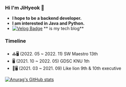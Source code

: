 ### Hi I'm JiHyeok 👋  
- **I hope to be a backend developer.**
- **I am interested in Java and Python.**
-  [![Velog Badge](http://img.shields.io/badge/-Velog-20c997?style=flat&link=https://velog.io/@olzlgur)](https://velog.io/@olzlgur)    ** is my tech blog**  &nbsp;&nbsp; 
### Timeline
- ⛪️🖥 (2022. 05 ~ 2022. 11) SW Maestro 13th
- 🖥 (2021. 10 ~ 2022. 05) GDSC KNU 1th
- 🦁🖥 (2021. 03 ~ 2021. 09) Like lion 9th & 10th executive  

<!--
**olzlgur/olzlgur** is a ✨ _special_ ✨ repository because its `README.md` (this file) appears on your GitHub profile.

[![Velog Badge](http://img.shields.io/badge/-Velog-20c997?style=flat&link=본인주소)](본인주소)
Here are some ideas to get you started:

- 🔭 I’m currently working on ...
- 🌱 I’m currently learning ...
- 👯 I’m looking to collaborate on ...
- 🤔 I’m looking for help with ...
- 💬 Ask me about ...
- 📫 How to reach me: ...
- 😄 Pronouns: ...
- ⚡ Fun fact: ...
-->

[![Anurag's GitHub stats](https://github-readme-stats.vercel.app/api?username=olzlgur)](https://github.com/anuraghazra/github-readme-stats)
